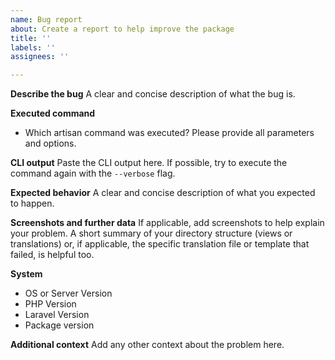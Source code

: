```yaml
---
name: Bug report
about: Create a report to help improve the package
title: ''
labels: ''
assignees: ''

---
```


**Describe the bug**
A clear and concise description of what the bug is.

**Executed command**
- Which artisan command was executed? Please provide all parameters and options.

**CLI output**
Paste the CLI output here. If possible, try to execute the command again with the `--verbose` flag.

**Expected behavior**
A clear and concise description of what you expected to happen.

**Screenshots and further data**
If applicable, add screenshots to help explain your problem. A short summary of your directory structure (views or translations) or, if applicable, the specific translation file or template that failed, is helpful too.

**System**
 - OS or Server Version
 - PHP Version
 - Laravel Version
 - Package version

**Additional context**
Add any other context about the problem here.
